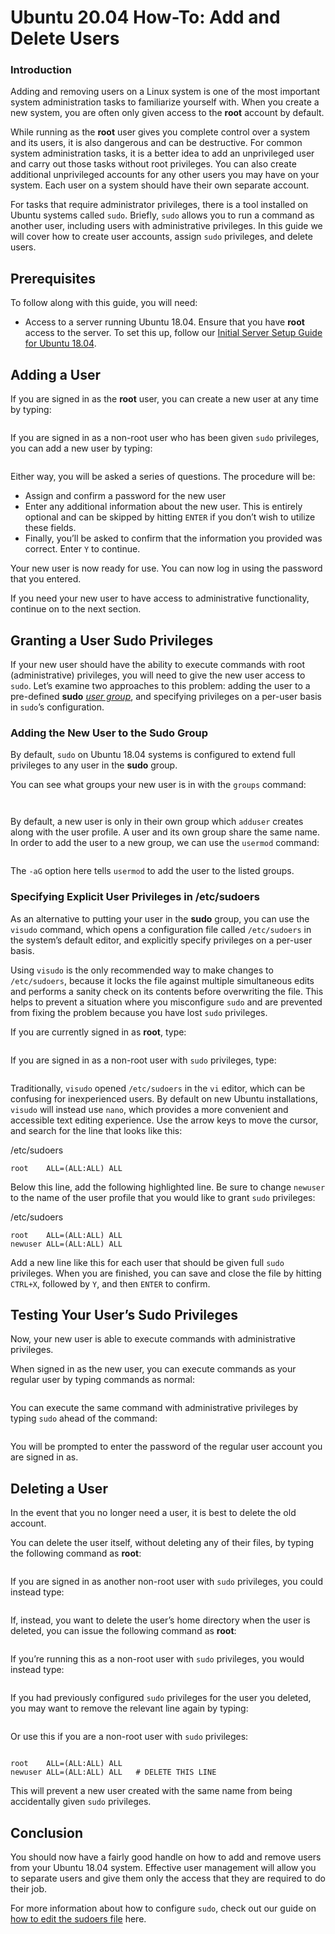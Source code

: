 # Ubuntu 20.04 How-To: Add and Delete Users 


### Introduction

Adding and removing users on a Linux system is one of the most important system administration tasks to familiarize yourself with. When you create a new system, you are often only given access to the  **root**  account by default.

While running as the  **root**  user gives you complete control over a system and its users, it is also dangerous and can be destructive. For common system administration tasks, it is a better idea to add an unprivileged user and carry out those tasks without root privileges. You can also create additional unprivileged accounts for any other users you may have on your system. Each user on a system should have their own separate account.

For tasks that require administrator privileges, there is a tool installed on Ubuntu systems called  `sudo`. Briefly,  `sudo`  allows you to run a command as another user, including users with administrative privileges. In this guide we will cover how to create user accounts, assign  `sudo`  privileges, and delete users.

## Prerequisites

To follow along with this guide, you will need:

-   Access to a server running Ubuntu 18.04. Ensure that you have  **root**  access to the server. To set this up, follow our  [Initial Server Setup Guide for Ubuntu 18.04](https://www.digitalocean.com/community/tutorials/initial-server-setup-with-ubuntu-18-04).

## Adding a User

If you are signed in as the  **root**  user, you can create a new user at any time by typing:

```

```

If you are signed in as a non-root user who has been given  `sudo`  privileges, you can add a new user by typing:

```

```

Either way, you will be asked a series of questions. The procedure will be:

-   Assign and confirm a password for the new user
-   Enter any additional information about the new user. This is entirely optional and can be skipped by hitting  `ENTER`  if you don’t wish to utilize these fields.
-   Finally, you’ll be asked to confirm that the information you provided was correct. Enter  `Y`  to continue.

Your new user is now ready for use. You can now log in using the password that you entered.

If you need your new user to have access to administrative functionality, continue on to the next section.

## Granting a User Sudo Privileges

If your new user should have the ability to execute commands with root (administrative) privileges, you will need to give the new user access to  `sudo`. Let’s examine two approaches to this problem: adding the user to a pre-defined  **sudo**  [_user group_](https://en.wikipedia.org/wiki/Group_identifier), and specifying privileges on a per-user basis in  `sudo`’s configuration.

### Adding the New User to the Sudo Group

By default,  `sudo`  on Ubuntu 18.04 systems is configured to extend full privileges to any user in the  **sudo**  group.

You can see what groups your new user is in with the  `groups`  command:

```

```

```

```

By default, a new user is only in their own group which  `adduser`  creates along with the user profile. A user and its own group share the same name. In order to add the user to a new group, we can use the  `usermod`  command:

```

```

The  `-aG`  option here tells  `usermod`  to add the user to the listed groups.

### Specifying Explicit User Privileges in /etc/sudoers

As an alternative to putting your user in the  **sudo**  group, you can use the  `visudo`  command, which opens a configuration file called  `/etc/sudoers`  in the system’s default editor, and explicitly specify privileges on a per-user basis.

Using  `visudo`  is the only recommended way to make changes to  `/etc/sudoers`, because it locks the file against multiple simultaneous edits and performs a sanity check on its contents before overwriting the file. This helps to prevent a situation where you misconfigure  `sudo`  and are prevented from fixing the problem because you have lost  `sudo`  privileges.

If you are currently signed in as  **root**, type:

```

```

If you are signed in as a non-root user with  `sudo`  privileges, type:

```

```

Traditionally,  `visudo`  opened  `/etc/sudoers`  in the  `vi`  editor, which can be confusing for inexperienced users. By default on new Ubuntu installations,  `visudo`  will instead use  `nano`, which provides a more convenient and accessible text editing experience. Use the arrow keys to move the cursor, and search for the line that looks like this:

/etc/sudoers

```
root    ALL=(ALL:ALL) ALL

```

Below this line, add the following highlighted line. Be sure to change  `newuser`  to the name of the user profile that you would like to grant  `sudo`  privileges:

/etc/sudoers

```
root    ALL=(ALL:ALL) ALL
newuser ALL=(ALL:ALL) ALL

```

Add a new line like this for each user that should be given full  `sudo`  privileges. When you are finished, you can save and close the file by hitting  `CTRL+X`, followed by  `Y`, and then  `ENTER`  to confirm.

## Testing Your User’s Sudo Privileges

Now, your new user is able to execute commands with administrative privileges.

When signed in as the new user, you can execute commands as your regular user by typing commands as normal:

```

```

You can execute the same command with administrative privileges by typing  `sudo`  ahead of the command:

```

```

You will be prompted to enter the password of the regular user account you are signed in as.

## Deleting a User

In the event that you no longer need a user, it is best to delete the old account.

You can delete the user itself, without deleting any of their files, by typing the following command as  **root**:

```

```

If you are signed in as another non-root user with  `sudo`  privileges, you could instead type:

```

```

If, instead, you want to delete the user’s home directory when the user is deleted, you can issue the following command as  **root**:

```

```

If you’re running this as a non-root user with  `sudo`  privileges, you would instead type:

```

```

If you had previously configured  `sudo`  privileges for the user you deleted, you may want to remove the relevant line again by typing:

```

```

Or use this if you are a non-root user with  `sudo`  privileges:

```

```

```
root    ALL=(ALL:ALL) ALL
newuser ALL=(ALL:ALL) ALL   # DELETE THIS LINE

```

This will prevent a new user created with the same name from being accidentally given  `sudo`  privileges.

## Conclusion

You should now have a fairly good handle on how to add and remove users from your Ubuntu 18.04 system. Effective user management will allow you to separate users and give them only the access that they are required to do their job.

For more information about how to configure  `sudo`, check out our guide on  [how to edit the sudoers file](https://www.digitalocean.com/community/articles/how-to-edit-the-sudoers-file-on-ubuntu-and-centos)  here.